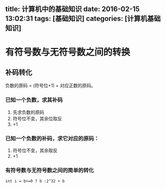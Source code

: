 title: 计算机中的基础知识
date: 2016-02-15 13:02:31
tags: [基础知识]
categories: [计算机基础知识]
---


<!--more-->
# 有符号数与无符号数之间的转换
## 补码转化

负数的原码 = (符号位+1) + 对应正数的原码。


### 已知一个负数，求其补码

1. 先求负数的原码
2. 符号位不变，其余位取反
3. +1

### 已知一个负数的补码，求它对应的原码：

1. 符号位不变，其余取反
2. +1

### 有符号数与无符号数之间的简单的转化

	int i = b>=0 ? b :2^32 + b
